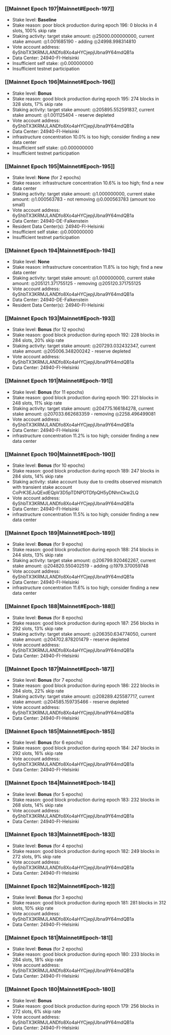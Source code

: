 ### [[Mainnet Epoch 197|Mainnet#Epoch-197]]
* Stake level: **Baseline**
* Stake reason: poor block production during epoch 196: 0 blocks in 4 slots, 100% skip rate
* Staking activity: target stake amount: ◎25000.000000000, current stake amount: ◎1.001685190 - adding ◎24998.998314810
* Vote account address: 6yShbTX3KRMJLANDfo8Xo4aHYCjepjUbna9Y64mdQB1a
* Data Center: 24940-FI-Helsinki
* Insufficient self stake: ◎0.000000000
* Insufficient testnet participation
### [[Mainnet Epoch 196|Mainnet#Epoch-196]]
* Stake level: **Bonus**
* Stake reason: good block production during epoch 195: 274 blocks in 328 slots, 17% skip rate
* Staking activity: target stake amount: ◎205895.552591837, current stake amount: ◎1.001125404 - reserve depleted
* Vote account address: 6yShbTX3KRMJLANDfo8Xo4aHYCjepjUbna9Y64mdQB1a
* Data Center: 24940-FI-Helsinki
* infrastructure concentration 10.0% is too high; consider finding a new data center
* Insufficient self stake: ◎0.000000000
* Insufficient testnet participation
### [[Mainnet Epoch 195|Mainnet#Epoch-195]]
* Stake level: **None** (for 2 epochs)
* Stake reason: infrastructure concentration 10.6% is too high; find a new data center
* Staking activity: target stake amount: ◎1.000000000, current stake amount: ◎1.000563783 - not removing ◎0.000563783 (amount too small)
* Vote account address: 6yShbTX3KRMJLANDfo8Xo4aHYCjepjUbna9Y64mdQB1a
* Data Center: 24940-DE-Falkenstein
* Resident Data Center(s): 24940-FI-Helsinki
* Insufficient self stake: ◎0.000000000
* Insufficient testnet participation
### [[Mainnet Epoch 194|Mainnet#Epoch-194]]
* Stake level: **None**
* Stake reason: infrastructure concentration 11.8% is too high; find a new data center
* Staking activity: target stake amount: ◎1.000000000, current stake amount: ◎205121.371755125 - removing ◎205120.371755125
* Vote account address: 6yShbTX3KRMJLANDfo8Xo4aHYCjepjUbna9Y64mdQB1a
* Data Center: 24940-DE-Falkenstein
* Resident Data Center(s): 24940-FI-Helsinki
### [[Mainnet Epoch 193|Mainnet#Epoch-193]]
* Stake level: **Bonus** (for 12 epochs)
* Stake reason: good block production during epoch 192: 228 blocks in 284 slots, 20% skip rate
* Staking activity: target stake amount: ◎207293.032432347, current stake amount: ◎205006.348200242 - reserve depleted
* Vote account address: 6yShbTX3KRMJLANDfo8Xo4aHYCjepjUbna9Y64mdQB1a
* Data Center: 24940-FI-Helsinki
### [[Mainnet Epoch 191|Mainnet#Epoch-191]]
* Stake level: **Bonus** (for 11 epochs)
* Stake reason: good block production during epoch 190: 221 blocks in 248 slots, 11% skip rate
* Staking activity: target stake amount: ◎204775.166184278, current stake amount: ◎207033.662683359 - removing ◎2258.496499081
* Vote account address: 6yShbTX3KRMJLANDfo8Xo4aHYCjepjUbna9Y64mdQB1a
* Data Center: 24940-FI-Helsinki
* infrastructure concentration 11.2% is too high; consider finding a new data center
### [[Mainnet Epoch 190|Mainnet#Epoch-190]]
* Stake level: **Bonus** (for 10 epochs)
* Stake reason: good block production during epoch 189: 247 blocks in 284 slots, 14% skip rate
* Staking activity: stake account busy due to credits observed mismatch with transient stake account CoPrK3EJuQExdEQpV3D5pTDNPDTDfpQH5yDNhnCkw2LQ
* Vote account address: 6yShbTX3KRMJLANDfo8Xo4aHYCjepjUbna9Y64mdQB1a
* Data Center: 24940-FI-Helsinki
* infrastructure concentration 11.5% is too high; consider finding a new data center
### [[Mainnet Epoch 189|Mainnet#Epoch-189]]
* Stake level: **Bonus** (for 9 epochs)
* Stake reason: good block production during epoch 188: 214 blocks in 244 slots, 13% skip rate
* Staking activity: target stake amount: ◎206799.920462267, current stake amount: ◎204820.550402519 - adding ◎1979.370059748
* Vote account address: 6yShbTX3KRMJLANDfo8Xo4aHYCjepjUbna9Y64mdQB1a
* Data Center: 24940-FI-Helsinki
* infrastructure concentration 11.6% is too high; consider finding a new data center
### [[Mainnet Epoch 188|Mainnet#Epoch-188]]
* Stake level: **Bonus** (for 8 epochs)
* Stake reason: good block production during epoch 187: 256 blocks in 292 slots, 13% skip rate
* Staking activity: target stake amount: ◎206350.634774050, current stake amount: ◎204702.878201479 - reserve depleted
* Vote account address: 6yShbTX3KRMJLANDfo8Xo4aHYCjepjUbna9Y64mdQB1a
* Data Center: 24940-FI-Helsinki
### [[Mainnet Epoch 187|Mainnet#Epoch-187]]
* Stake level: **Bonus** (for 7 epochs)
* Stake reason: good block production during epoch 186: 222 blocks in 284 slots, 22% skip rate
* Staking activity: target stake amount: ◎208289.425587717, current stake amount: ◎204585.159735466 - reserve depleted
* Vote account address: 6yShbTX3KRMJLANDfo8Xo4aHYCjepjUbna9Y64mdQB1a
* Data Center: 24940-FI-Helsinki
### [[Mainnet Epoch 185|Mainnet#Epoch-185]]
* Stake level: **Bonus** (for 6 epochs)
* Stake reason: good block production during epoch 184: 247 blocks in 292 slots, 16% skip rate
* Vote account address: 6yShbTX3KRMJLANDfo8Xo4aHYCjepjUbna9Y64mdQB1a
* Data Center: 24940-FI-Helsinki
### [[Mainnet Epoch 184|Mainnet#Epoch-184]]
* Stake level: **Bonus** (for 5 epochs)
* Stake reason: good block production during epoch 183: 232 blocks in 268 slots, 14% skip rate
* Vote account address: 6yShbTX3KRMJLANDfo8Xo4aHYCjepjUbna9Y64mdQB1a
* Data Center: 24940-FI-Helsinki
### [[Mainnet Epoch 183|Mainnet#Epoch-183]]
* Stake level: **Bonus** (for 4 epochs)
* Stake reason: good block production during epoch 182: 249 blocks in 272 slots, 9% skip rate
* Vote account address: 6yShbTX3KRMJLANDfo8Xo4aHYCjepjUbna9Y64mdQB1a
* Data Center: 24940-FI-Helsinki
### [[Mainnet Epoch 182|Mainnet#Epoch-182]]
* Stake level: **Bonus** (for 3 epochs)
* Stake reason: good block production during epoch 181: 281 blocks in 312 slots, 10% skip rate
* Vote account address: 6yShbTX3KRMJLANDfo8Xo4aHYCjepjUbna9Y64mdQB1a
* Data Center: 24940-FI-Helsinki
### [[Mainnet Epoch 181|Mainnet#Epoch-181]]
* Stake level: **Bonus** (for 2 epochs)
* Stake reason: good block production during epoch 180: 233 blocks in 284 slots, 18% skip rate
* Vote account address: 6yShbTX3KRMJLANDfo8Xo4aHYCjepjUbna9Y64mdQB1a
* Data Center: 24940-FI-Helsinki
### [[Mainnet Epoch 180|Mainnet#Epoch-180]]
* Stake level: **Bonus**
* Stake reason: good block production during epoch 179: 256 blocks in 272 slots, 6% skip rate
* Vote account address: 6yShbTX3KRMJLANDfo8Xo4aHYCjepjUbna9Y64mdQB1a
* Data Center: 24940-FI-Helsinki